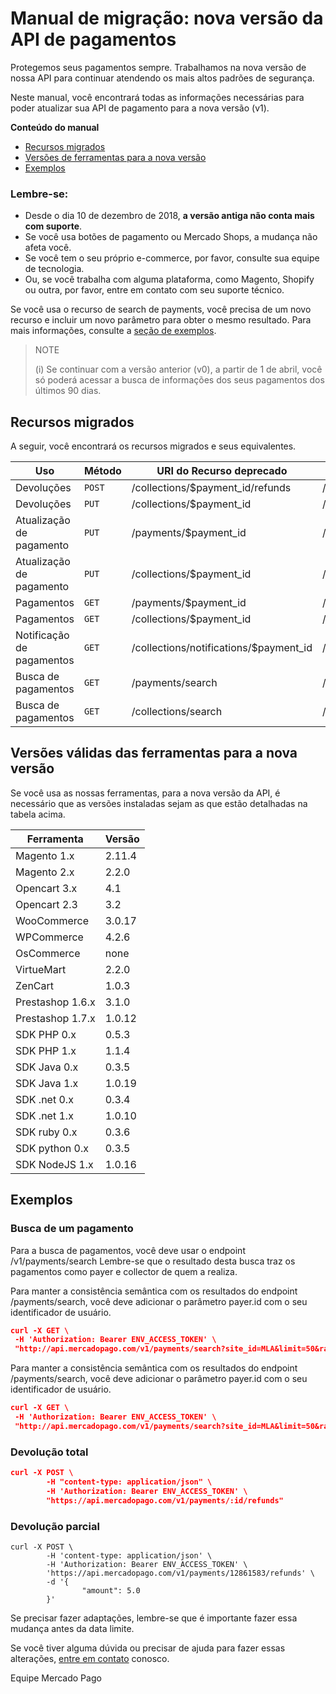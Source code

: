 # Manual de migração: nova versão da API de pagamentos

Protegemos seus pagamentos sempre. Trabalhamos na nova versão de nossa API para continuar atendendo os mais altos padrões de segurança.

Neste manual, você encontrará todas as informações necessárias para poder atualizar sua API de pagamento para a nova versão (v1).

**Conteúdo do manual**

* [Recursos migrados](https://www.mercadopago.com.ar/developers/es/guides/localization/migrating-v0-v1#recursos_migrados)  
* [Versões de ferramentas para a nova versão](https://www.mercadopago.com.ar/developers/es/guides/localization/migrating-v0-v1#versões_de_ferramentas_para_a_nova_versão) 
* [Exemplos](https://www.mercadopago.com.ar/developers/es/guides/localization/migrating-v0-v1#exemplos) 


### Lembre-se: 

* Desde o dia 10 de dezembro de 2018, **a versão antiga não conta mais com suporte**. 
* Se você usa botões de pagamento ou Mercado Shops, a mudança não afeta você.
* Se você tem o seu próprio e-commerce, por favor, consulte sua equipe de tecnologia. 
* Ou, se você trabalha com alguma plataforma, como Magento, Shopify ou outra, por favor, entre em contato com seu suporte técnico.

Se você usa o recurso de search de payments, você precisa de um novo recurso e incluir um novo parâmetro para obter o mesmo resultado. Para mais informações, consulte a [seção de exemplos](https://www.mercadopago.com.ar/developers/es/guides/localization/migrating-v0-v1#exemplos).


> NOTE
>
>  (i) Se continuar com a versão anterior (v0), a partir de 1 de abril, você só poderá acessar a busca de informações dos seus pagamentos dos últimos 90 dias. 


## Recursos migrados

A seguir, você encontrará os recursos migrados e seus equivalentes.

| Uso                      | Método | URI do Recurso deprecado               | URI do Recurso equivalente       | Referência                                                      |
|--------------------------|--------|----------------------------------------|----------------------------------|-----------------------------------------------------------------|
| Devoluções               | `POST` | /collections/$payment_id/refunds       | /v1/payments/$payment_id/refunds |-                                                                |
| Devoluções               | `PUT`  | /collections/$payment_id               | /v1/payments/$payment_id/        |[acesse](https://www.mercadopago.com.br/developers/pt/reference/payments/_payments_id/put/)	 |
| Atualização de pagamento | `PUT`  | /payments/$payment_id                  | /v1/payments/$payment_id/        |[acesse](https://www.mercadopago.com.br/developers/pt/reference/payments/_payments_id/put/)    |
| Atualização de pagamento | `PUT`  | /collections/$payment_id               | /v1/payments/$payment_id/        |[acesse](https://www.mercadopago.com.br/developers/pt/reference/payments/_payments_id/put/)    |
| Pagamentos               | `GET`  | /payments/$payment_id                  | /v1/payments/$payment_id/        |[acesse](https://www.mercadopago.com.br/developers/pt/reference/payments/_payments_id/get)    |
| Pagamentos               | `GET`  | /collections/$payment_id               | /v1/payments/$payment_id/        |[acesse](https://www.mercadopago.com.br/developers/pt/reference/payments/_payments_id/get)    |
| Notificação de pagamentos| `GET`  | /collections/notifications/$payment_id | /v1/payments/$payment_id/        |[acesse](https://www.mercadopago.com.br/developers/pt/reference/payments/_payments_id/get)    |
| Busca de pagamentos      | `GET`  | /payments/search                       | /v1/payments/search              |[acesse](https://www.mercadopago.com.br/developers/pt/reference/payments/_payments_search/get)|
| Busca de pagamentos      | `GET`  | /collections/search                    | /v1/payments/search              |[acesse](https://www.mercadopago.com.br/developers/pt/reference/payments/_payments_search/get)|

## Versões válidas das ferramentas para a nova versão 

Se você usa as nossas ferramentas, para a nova versão da API, é necessário que as versões instaladas sejam as que estão detalhadas na tabela acima. 

| Ferramenta       | Versão  |
|------------------|---------|
| Magento 1.x      | 2.11.4  |
| Magento 2.x      | 2.2.0   |
| Opencart 3.x     | 4.1     |
| Opencart 2.3     | 3.2     |
| WooCommerce      | 3.0.17  |
| WPCommerce       | 4.2.6   |
| OsCommerce       | none    |
| VirtueMart       | 2.2.0   |
| ZenCart          | 1.0.3   |
| Prestashop 1.6.x | 3.1.0   |
| Prestashop 1.7.x | 1.0.12  |
| SDK PHP 0.x      | 0.5.3   |
| SDK PHP 1.x      | 1.1.4   |
| SDK Java 0.x     | 0.3.5   |
| SDK Java 1.x     | 1.0.19  |
| SDK .net 0.x     | 0.3.4   |
| SDK .net 1.x     | 1.0.10  |
| SDK ruby 0.x     | 0.3.6   |
| SDK python 0.x   | 0.3.5   |
| SDK NodeJS 1.x   | 1.0.16  |

## Exemplos 

### Busca de um pagamento

Para a busca de pagamentos, você deve usar o endpoint /v1/payments/search
Lembre-se que o resultado desta busca traz os pagamentos como payer e collector de quem a realiza.

Para manter a consistência semântica com os resultados do endpoint /payments/search, você deve adicionar o parâmetro payer.id com o seu identificador de usuário.

```json
curl -X GET \
 -H 'Authorization: Bearer ENV_ACCESS_TOKEN' \
 "http://api.mercadopago.com/v1/payments/search?site_id=MLA&limit=50&range=date_created&end_date=NOW&begin_date=NOW-90DAYS&sort=date_created&criteria=desc&payer.id=PAYER_ID" 
```

Para manter a consistência semântica com os resultados do endpoint /payments/search, você deve adicionar o parâmetro payer.id com o seu identificador de usuário.

```json
curl -X GET \
 -H 'Authorization: Bearer ENV_ACCESS_TOKEN' \
 "http://api.mercadopago.com/v1/payments/search?site_id=MLA&limit=50&range=date_created&end_date=NOW&begin_date=NOW-90DAYS&sort=date_created&criteria=desc&collector.id=COLLECTOR_ID" 
```

### Devolução total

```json
curl -X POST \
        -H "content-type: application/json" \
        -H 'Authorization: Bearer ENV_ACCESS_TOKEN' \
        "https://api.mercadopago.com/v1/payments/:id/refunds"
```


### Devolução parcial

```curl
curl -X POST \
        -H 'content-type: application/json' \
        -H 'Authorization: Bearer ENV_ACCESS_TOKEN' \
        'https://api.mercadopago.com/v1/payments/12861583/refunds' \
        -d '{
                "amount": 5.0
        }'
```

Se precisar fazer adaptações, lembre-se que é importante fazer essa mudança antes da data limite.


Se você tiver alguma dúvida ou precisar de ajuda para fazer essas alterações, [entre em contato](https://www.mercadopago.com.br/developers/pt/support) conosco.

Equipe Mercado Pago